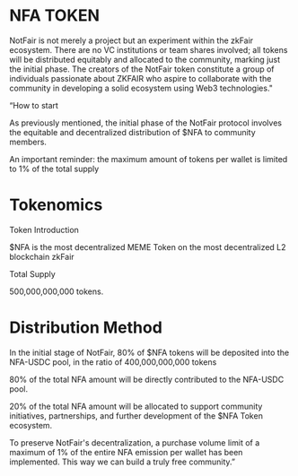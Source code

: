 # NFA TOKEN


NotFair is not merely a project but an experiment within the zkFair ecosystem. There are no VC institutions or team shares involved; all tokens will be distributed equitably and allocated to the community, marking just the initial phase. The creators of the NotFair token constitute a group of individuals passionate about ZKFAIR who aspire to collaborate with the community in developing a solid ecosystem using Web3 technologies."

“How to start

As previously mentioned, the initial phase of the NotFair protocol involves the equitable and decentralized distribution of $NFA to community members.

An important reminder: the maximum amount of tokens per wallet is limited to 1% of the total supply


# Tokenomics

Token Introduction

$NFA is the most decentralized MEME Token on the most decentralized L2 blockchain zkFair

Total Supply

500,000,000,000 tokens.


# Distribution Method

In the initial stage of NotFair, 80% of $NFA tokens will be deposited into the NFA-USDC pool, in the ratio of 400,000,000,000 tokens

80% of the total NFA amount will be directly contributed to the NFA-USDC pool.

20% of the total NFA amount will be allocated to support community initiatives, partnerships, and further development of the $NFA Token ecosystem.

To preserve NotFair's decentralization, a purchase volume limit of a maximum of 1% of the entire NFA emission per wallet has been implemented.
This way we can build a truly free community.”


